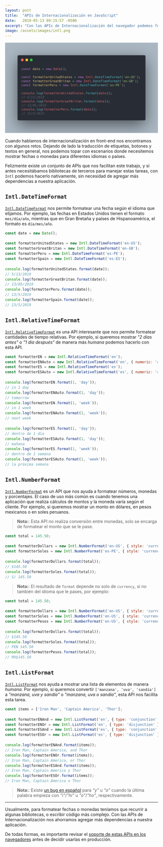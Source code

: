 ```yaml
---
layout: post
title:  "APIs de Internacionalización en JavaScript"
date:   2019-05-13 09:15:57 -0500
excerpt: "Con las APIs de Internacionalización del navegador podemos formatear fechas y números para diferentes idiomas"
image: /assets/images/intl.png
---
```


![APIs de Internacionalización en JavaScript](/assets/images/intl.png)

Cuando hablamos de internacionalización en front-end nos encontramos con algunos retos. Dejando de lado la traducción de etiquetas, botones y textos en general, nos podemos topar con escenarios donde necesitemos mostrar fechas o monedas para diferentes idiomas o países.

Felizmente existe un conjunto de APIs que nos facilitan este trabajo, y si antes necesitábamos bibliotecas de terceros para manejar estas tareas, con `Intl` podemos hacerlo nativamente, sin necesidad de agregar más dependencias a nuestra aplicación.

## `Intl​.Date​Time​Format`

[`Intl​.Date​Time​Format`](https://developer.mozilla.org/en-US/docs/Web/JavaScript/Reference/Global_Objects/DateTimeFormat) nos permite formatear una fecha según el idioma que elijamos. Por ejemplo, las fechas en Estados Unidos tienen el formato `mes/día/año`, mientras que en Gran Bretaña y países de Hispanoamérica, el formato es `día/mes/año`.

```js
const date = new Date();

const formatterUnitedStates = new Intl.DateTimeFormat('en-US');
const formatterGreatBritan = new Intl.DateTimeFormat('en-GB');
const formatterPeru = new Intl.DateTimeFormat('es-PE');
const formatterSpain = new Intl.DateTimeFormat('es-ES');

console.log(formatterUnitedStates.format(date));
// 5/13/2019
console.log(formatterGreatBritan.format(date));
// 13/05/2019
console.log(formatterPeru.format(date));
// 13/5/2019
console.log(formatterSpain.format(date));
// 13/5/2019
```

## `Intl​.Relative​Time​Format`

[`Intl​.Relative​Time​Format`](https://developer.mozilla.org/en-US/docs/Web/JavaScript/Reference/Global_Objects/RelativeTimeFormat) es una API interesante que nos permite formatear cantidades de tiempo relativas. Por ejemplo, si queremos mostrar _"2 días antes"_ o _"1 día después"_ de manera más _humana_ podemos hacerlo con esta API.

```js
const formatterEN = new Intl.RelativeTimeFormat('en');
const formatterENAuto = new Intl.RelativeTimeFormat('en', { numeric: 'auto' });
const formatterES = new Intl.RelativeTimeFormat('es');
const formatterESAuto = new Intl.RelativeTimeFormat('es', { numeric: 'auto' });

console.log(formatterEN.format(1, 'day'));
// in 1 day
console.log(formatterENAuto.format(1, 'day'));
// tomorrow
console.log(formatterEN.format(1, 'week'));
// in 1 week
console.log(formatterENAuto.format(1, 'week'));
// next week

console.log(formatterES.format(1, 'day'));
// dentro de 1 día
console.log(formatterESAuto.format(1, 'day'));
// mañana
console.log(formatterES.format(1, 'week'));
// dentro de 1 semana
console.log(formatterESAuto.format(1, 'week'));
// la próxima semana
```

## `Intl​.Number​Format`

[`Intl​.Number​Format`](https://developer.mozilla.org/en-US/docs/Web/JavaScript/Reference/Global_Objects/NumberFormat) es un API que nos ayuda a formatear números, monedas y porcentajes. El caso de uso más común es cuando tenemos una aplicación que realiza cálculos de montos y la moneda varía según el cliente. Por ejemplo, si queremos mostrar un monto en dólares, en pesos mexicanos o en soles peruanos.

> **Nota:**: Esta API no realiza conversión entre monedas, solo se encarga de formatear el monto que se le pase.

```js
const total = 145.50;

const formatterDollars = new Intl.NumberFormat('en-US', { style: 'currency', currency: 'USD' });
const formatterSoles = new Intl.NumberFormat('es-PE', { style: 'currency', currency: 'PEN' });

console.log(formatterDollars.format(total));
// $145.50
console.log(formatterSoles.format(total));
// S/ 145.50
```

> **Nota:**: El resultado de `format` depende no solo de `currency`, si no también del idioma que le pases, por ejemplo:

```js
const total = 145.50;

const formatterDollars = new Intl.NumberFormat('en-US', { style: 'currency', currency: 'USD' });
const formatterSoles = new Intl.NumberFormat('en-US', { style: 'currency', currency: 'PEN' });
const formatterPesos = new Intl.NumberFormat('en-US', { style: 'currency', currency: 'MXN' });

console.log(formatterDollars.format(total));
// $145.50
console.log(formatterSoles.format(total));
// PEN 145.50
console.log(formatterPesos.format(total));
// MX$145.50
```

## `Intl​.List​Format`

[`Intl​.List​Format`](https://developer.mozilla.org/en-US/docs/Web/JavaScript/Reference/Global_Objects/ListFormat) nos ayuda a mostrar una lista de elementos de manera _humana_. Por ejemplo, si queremos convertir `['manzana', 'uva', 'sandía']` a _"manzana, uva y sandía"_ o _"manzana, uva o sandía"_, esta API nos facilita esta tarea.

```js
const items = ['Iron Man', 'Captain America', 'Thor'];

const formatterENAnd = new Intl.ListFormat('en', { type: 'conjunction' });
const formatterENOr = new Intl.ListFormat('en', { type: 'disjunction' });
const formatterESAnd = new Intl.ListFormat('es', { type: 'conjunction' });
const formatterESOr = new Intl.ListFormat('es', { type: 'disjunction' });

console.log(formatterENAnd.format(items));
// Iron Man, Captain America, and Thor
console.log(formatterENOr.format(items));
// Iron Man, Captain America, or Thor
console.log(formatterESAnd.format(items));
// Iron Man, Captain America y Thor
console.log(formatterESOr.format(items));
// Iron Man, Captain America o Thor
```

> **Nota:**: Existe [un bug en español](https://github.com/tc39/proposal-intl-list-format/issues/45) para _"y"_ u _"o"_ cuando la última palabra empieza con _"i"_/_"hi"_ u _"o"_/_"ho"_, respectivamente.

----

Usualmente, para formatear fechas o monedas teníamos que recurrir a algunas bibliotecas, o escribir código más complejo. Con las APIs de Internacionalización nos ahorramos agregar más dependencias a nuestra aplicación.

De todas formas, es importante revisar el [soporte de estas APIs en los navegadores](https://developer.mozilla.org/en-US/docs/Web/JavaScript/Reference/Global_Objects/Intl#Browser_compatibility) antes de decidir usarlas en producción.